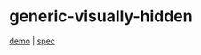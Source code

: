 # generic-visually-hidden

[demo](https://genericcomponents.netlify.app/generic-visually-hidden/demo/index.html) | [spec](https://webaim.org/techniques/css/invisiblecontent/)
